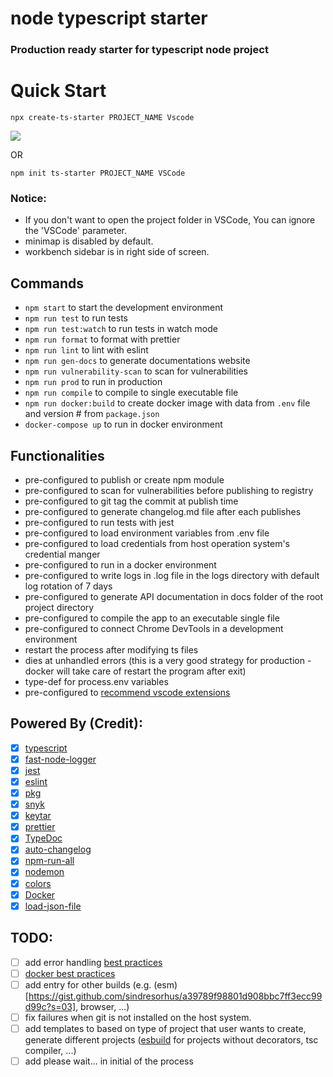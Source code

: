 # node typescript starter

### Production ready starter for typescript node project

# Quick Start

`npx create-ts-starter PROJECT_NAME Vscode`

![](quick-start.gif)

OR

`npm init ts-starter PROJECT_NAME VSCode`

### Notice:

- If you don't want to open the project folder in VSCode, You can ignore the 'VSCode' parameter.
- minimap is disabled by default.
- workbench sidebar is in right side of screen.

## Commands

- `npm start` to start the development environment
- `npm run test` to run tests
- `npm run test:watch` to run tests in watch mode
- `npm run format` to format with prettier
- `npm run lint` to lint with eslint
- `npm run gen-docs` to generate documentations website
- `npm run vulnerability-scan` to scan for vulnerabilities
- `npm run prod` to run in production
- `npm run compile` to compile to single executable file
- `npm run docker:build` to create docker image with data from `.env` file and version # from `package.json`
- `docker-compose up` to run in docker environment

## Functionalities

- pre-configured to publish or create npm module
- pre-configured to scan for vulnerabilities before publishing to registry
- pre-configured to git tag the commit at publish time
- pre-configured to generate changelog.md file after each publishes
- pre-configured to run tests with jest
- pre-configured to load environment variables from .env file
- pre-configured to load credentials from host operation system's credential manger
- pre-configured to run in a docker environment
- pre-configured to write logs in .log file in the logs directory with default log rotation of 7 days
- pre-configured to generate API documentation in docs folder of the root project directory
- pre-configured to compile the app to an executable single file
- pre-configured to connect Chrome DevTools in a development environment
- restart the process after modifying ts files
- dies at unhandled errors (this is a very good strategy for production - docker will take care of restart the program after exit)
- type-def for process.env variables
- pre-configured to [recommend vscode extensions](https://code.visualstudio.com/docs/editor/extension-gallery#_workspace-recommended-extensions)

## Powered By (Credit):

- [x] [typescript](https://github.com/Microsoft/TypeScript)
- [x] [fast-node-logger](https://github.com/saostad/fast-node-logger)
- [x] [jest](https://github.com/facebook/jest)
- [x] [eslint](https://github.com/eslint/eslint)
- [x] [pkg](https://www.npmjs.com/package/pkg)
- [x] [snyk](https://www.npmjs.com/package/snyk)
- [x] [keytar](https://www.npmjs.com/package/keytar)
- [x] [prettier](https://github.com/prettier/prettier)
- [x] [TypeDoc](https://github.com/TypeStrong/TypeDoc)
- [x] [auto-changelog](https://www.npmjs.com/package/auto-changelog)
- [x] [npm-run-all](https://github.com/mysticatea/npm-run-all)
- [x] [nodemon](https://github.com/remy/nodemon)
- [x] [colors](https://www.npmjs.com/package/colors)
- [x] [Docker](https://www.docker.com/)
- [x] [load-json-file](https://www.npmjs.com/package/load-json-file)

## TODO:

- [ ] add error handling [best practices](https://www.youtube.com/watch?v=62ZRPJkHOX0&list=WL&index=10&t=0s)
- [ ] [docker best practices](https://dev.to/nodepractices/docker-best-practices-with-node-js-4ln4)
- [ ] add entry for other builds (e.g. (esm)[https://gist.github.com/sindresorhus/a39789f98801d908bbc7ff3ecc99d99c?s=03], browser, ...)
- [ ] fix failures when git is not installed on the host system.
- [ ] add templates to based on type of project that user wants to create, generate different projects ([esbuild](https://github.com/evanw/esbuild) for projects without decorators, tsc compiler, ...)
- [ ] add please wait... in initial of the process
